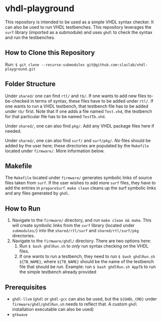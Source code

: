 # vhdl-playground
This repository is intended to be used as a simple VHDL syntax checker. It can also be used to run VHDL testbenches. This repository leverages the `surf` library (imported as a submodule) and uses `ghdl` to check the syntax and run the testbenches.

## How to Clone this Repository
Run: `$ git clone --recurse-submodules git@github.com:slaclab/vhdl-playground.git`

## Folder Structure
Under `shared/` one can find `rtl/` and `tb/`. If one wants to add new files to-be-checked in terms of syntax, these files have to be added under `rtl/`. If one wants to run a VHDL testbench, that testbench file has to be added under `tb/` first. Note that if one adds a file named `Test.vhd`, the testbench for that particular file has to be named `TestTb.vhd`.

Under `shared/`, one can also find `pkg/`. Add any VHDL package files here if needed.

Under `shared/`, one can also find `surf/` and `surf/pkg/`. *No* files should be added by the user here; these directories are populated by the `Makefile` located under `firmware/`. More information below.

## Makefile
The `Makefile` located under `firmware/` generates symbolic links of source files taken from `surf`. If the user wishes to add more `surf` files, they have to add the entries in `prepareSurf`. `make clean` cleans up the surf symbolic links and any files generated by `ghdl`.

## How to Run
1. Navigate to the `firmware/` directory, and run `make clean && make`. This will create symbolic links from the `surf` library (located under `submodules/`) into the `shared/rtl/surf` and `shared/rtl/surf/pkg` directories.
2. Navigate to the `firmware/ghdl/` directory. There are two options here:
    1.  Run `$ bash ghdlRun.sh` to *only* run syntax checking on the VHDL files.
    2. If one wants to run a testbench, they need to run `$ bash ghdlRun.sh ${TB_NAME}`, where `${TB_NAME}` should be the name of the testbench file that should be run. Example: run `$ bash ghdlRun.sh AppTb` to run the simple testbench already provided

## Prerequisites
* `ghdl-llvm` (`ghdl` or `ghdl-gcc` can also be used, but the `${GHDL_CMD}` under `firmware/ghdl/ghdlRun.sh` needs to reflect that. A custom `ghdl` installation executable can also be used)
* `gtkwave`